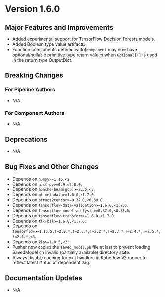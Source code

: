 # Version 1.6.0

## Major Features and Improvements

*   Added experimental support for TensorFlow Decision Forests models.
*   Added Boolean type value artifacts.
*   Function components defined with `@component` may now have optional/nullable
    primitive type return values when `Optional[T]` is used in the return type
    OutputDict.

## Breaking Changes

### For Pipeline Authors

*   N/A

### For Component Authors

*   N/A

## Deprecations

*   N/A

## Bug Fixes and Other Changes
*   Depends on `numpy>=1.16,<2`.
*   Depends on `absl-py>=0.9,<2.0.0`.
*   Depends on `apache-beam[gcp]>=2.35,<3`.
*   Depends on `ml-metadata>=1.6.0,<1.7.0`.
*   Depends on `struct2tensor>=0.37.0,<0.38.0`.
*   Depends on `tensorflow-data-validation>=1.6.0,<1.7.0`.
*   Depends on `tensorflow-model-analysis>=0.37.0,<0.38.0`.
*   Depends on `tensorflow-transform>=1.6.0,<1.7.0`.
*   Depends on `tfx-bsl>=1.6.0,<1.7.0`.
*   Depends on
    `tensorflow>=1.15.5,!=2.0.*,!=2.1.*,!=2.2.*,!=2.3.*,!=2.4.*,!=2.5.*,!=2.6.*,<3`.
*   Depends on `kfp>=1.8.5,<2'`.
*   Pusher now copies the `saved_model.pb` file at last to prevent loading
    SavedModel on invalid (partially available) directory state.
*   Always disable caching for exit handlers in Kubeflow V2 runner to
    reflect latest status of dependent dag.

## Documentation Updates

*   N/A

